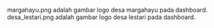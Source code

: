 margahayu.png adalah gambar logo desa margahayu pada dashboard.
desa_lestari.png adalah gambar logo desa lestari pada dashboard.

